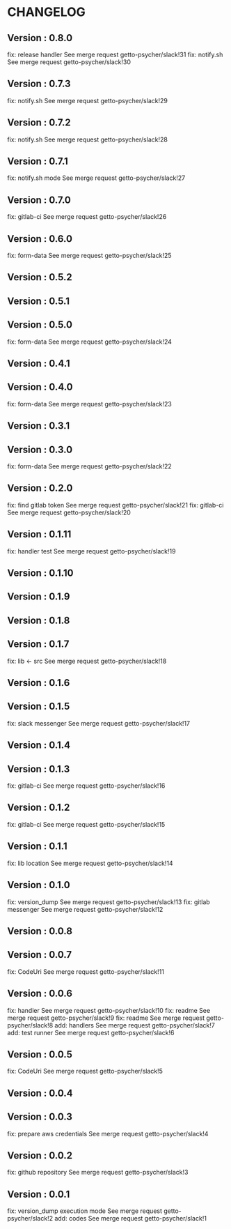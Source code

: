 # CHANGELOG

## Version : 0.8.0

fix: release handler See merge request getto-psycher/slack!31
fix: notify.sh See merge request getto-psycher/slack!30


## Version : 0.7.3

fix: notify.sh See merge request getto-psycher/slack!29


## Version : 0.7.2

fix: notify.sh See merge request getto-psycher/slack!28


## Version : 0.7.1

fix: notify.sh mode See merge request getto-psycher/slack!27


## Version : 0.7.0

fix: gitlab-ci See merge request getto-psycher/slack!26


## Version : 0.6.0

fix: form-data See merge request getto-psycher/slack!25


## Version : 0.5.2



## Version : 0.5.1



## Version : 0.5.0

fix: form-data See merge request getto-psycher/slack!24


## Version : 0.4.1



## Version : 0.4.0

fix: form-data See merge request getto-psycher/slack!23


## Version : 0.3.1



## Version : 0.3.0

fix: form-data See merge request getto-psycher/slack!22


## Version : 0.2.0

fix: find gitlab token See merge request getto-psycher/slack!21
fix: gitlab-ci See merge request getto-psycher/slack!20


## Version : 0.1.11

fix: handler test See merge request getto-psycher/slack!19


## Version : 0.1.10



## Version : 0.1.9



## Version : 0.1.8



## Version : 0.1.7

fix: lib <- src See merge request getto-psycher/slack!18


## Version : 0.1.6



## Version : 0.1.5

fix: slack messenger See merge request getto-psycher/slack!17


## Version : 0.1.4



## Version : 0.1.3

fix: gitlab-ci See merge request getto-psycher/slack!16


## Version : 0.1.2

fix: gitlab-ci See merge request getto-psycher/slack!15


## Version : 0.1.1

fix: lib location See merge request getto-psycher/slack!14


## Version : 0.1.0

fix: version_dump See merge request getto-psycher/slack!13
fix: gitlab messenger See merge request getto-psycher/slack!12


## Version : 0.0.8



## Version : 0.0.7

fix: CodeUri See merge request getto-psycher/slack!11


## Version : 0.0.6

fix: handler See merge request getto-psycher/slack!10
fix: readme See merge request getto-psycher/slack!9
fix: readme See merge request getto-psycher/slack!8
add: handlers See merge request getto-psycher/slack!7
add: test runner See merge request getto-psycher/slack!6


## Version : 0.0.5

fix: CodeUri See merge request getto-psycher/slack!5


## Version : 0.0.4



## Version : 0.0.3

fix: prepare aws credentials See merge request getto-psycher/slack!4


## Version : 0.0.2

fix: github repository See merge request getto-psycher/slack!3


## Version : 0.0.1

fix: version_dump execution mode See merge request getto-psycher/slack!2
add: codes See merge request getto-psycher/slack!1

